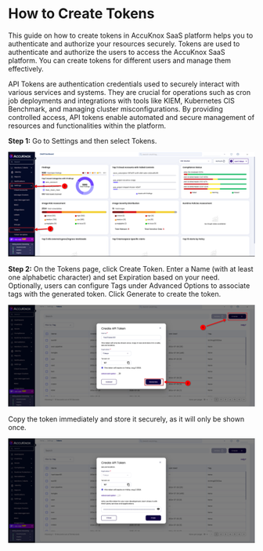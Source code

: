 # How to Create Tokens

This guide on how to create tokens in AccuKnox SaaS platform helps you to authenticate and authorize your resources securely. Tokens are used to authenticate and authorize the users to access the AccuKnox SaaS platform. You can create tokens for different users and manage them effectively.

API Tokens are authentication credentials used to securely interact with various services and systems. They are crucial for operations such as cron job deployments and integrations with tools like KIEM, Kubernetes CIS Benchmark, and managing cluster misconfigurations. By providing controlled access, API tokens enable automated and secure management of resources and functionalities within the platform.

**Step 1:** Go to Settings and then select Tokens.

![Token Creation](images/token-creation/image3.png)

**Step 2:** On the Tokens page, click Create Token. Enter a Name (with at least one alphabetic character) and set Expiration based on your need. Optionally, users can configure Tags under Advanced Options to associate tags with the generated token. Click Generate to create the token.

![Token Creation](images/token-creation/image1.png)

Copy the token immediately and store it securely, as it will only be shown once.

![Token Creation](images/token-creation/image2.png)

